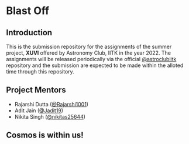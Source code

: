 # Blast Off

## Introduction
This is the submission repository for the assignments of the summer project, <b>XUVI</b> offered by Astronomy Club, IITK in the year 2022. The assignments will be released periodically via the official <a href="https://github.com/astroclubiitk">@astroclubiitk</a> repository and the submission are expected to be made within the alloted time through this repository.

## Project Mentors
- Rajarshi Dutta (<a href="https://github.com/Rajarshi1001">@Rajarshi1001</a>)
- Adit Jain (<a href="https://github.com/Jadit19">@Jadit19</a>)
- Nikita Singh (<a href="https://github.com/nikitas25644">@nikitas25644</a>)

## Cosmos is within us!
